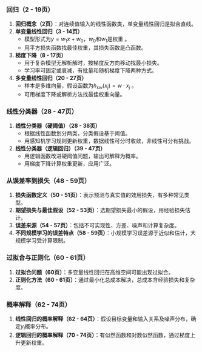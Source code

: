 ### 回归（2 - 19页）
1. **回归概念（2页）**：对连续值输入的线性函数类，单变量线性回归是拟合直线。
2. **单变量线性回归（3 - 14页）**
    - 模型形式为$y = w_1x + w_0$，$w_0$和$w_1$是权重 。
    - 用平方损失函数找最佳权重，其损失函数是凸函数。
3. **梯度下降（8 - 17页）**
    - 用于复杂模型无解析解时，按梯度反方向移动找最小损失。
    - 学习率可固定或衰减，有批量和随机梯度下降两种方式。
4. **多变量线性回归（20 - 27页）**
    - 样本是多维向量，假设函数为$h_{sw}(x_j)=w\cdot x_j$ 。
    - 可用梯度下降或解析方法找最佳权重向量。

### 线性分类器（28 - 47页）
1. **线性分类器（硬阈值）（28 - 38页）**
    - 根据线性函数划分两类，分类假设基于阈值。
    - 用感知机学习规则更新权重，数据线性可分时收敛，非线性可分有挑战。
2. **线性分类器（逻辑回归）（39 - 47页）**
    - 用逻辑函数改进硬阈值问题，输出可解释为概率。
    - 用梯度下降计算权重更新，应用广泛。

### 从误差率到损失（48 - 59页）
1. **损失函数定义（50 - 51页）**：表示预测与真实值的效用损失，有多种常见类型。
2. **期望损失与最佳假设（52 - 53页）**：选期望损失最小的假设，用经验损失估计。
3. **误差来源（54 - 57页）**：包括不可实现性、方差、噪声和计算复杂度。
4. **不同规模学习的误差特点（58 - 59页）**：小规模学习误差源于近似和估计，大规模学习受计算限制。

### 过拟合与正则化（60 - 61页）
1. **过拟合问题（60页）**：多变量线性回归在高维空间可能出现过拟合。
2. **正则化方法（60 - 61页）**：通过最小化总成本解决，总成本含经验损失和复杂度。

### 概率解释（62 - 74页）
1. **线性回归的概率解释（62 - 64页）**：假设目标变量和输入关系及噪声分布，确定$y_i$概率分布。
2. **逻辑回归的概率解释（70 - 74页）**：有似然函数和对数似然函数，通过梯度上升更新权重。 